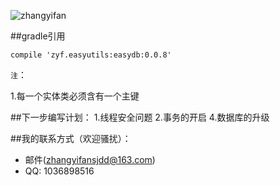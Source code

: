 ![zhangyifan](http://img4.duitang.com/uploads/item/201407/29/20140729151017_eESzE.thumb.224_0.jpeg)

##gradle引用
<pre><code>compile 'zyf.easyutils:easydb:0.0.8'
</code></pre>



`注`：

1.每一个实体类必须含有一个主键




##下一步编写计划： 
1.线程安全问题
2.事务的开启
4.数据库的升级



##我的联系方式（欢迎骚扰）： 
* 邮件(zhangyifansjdd@163.com)
* QQ: 1036898516
